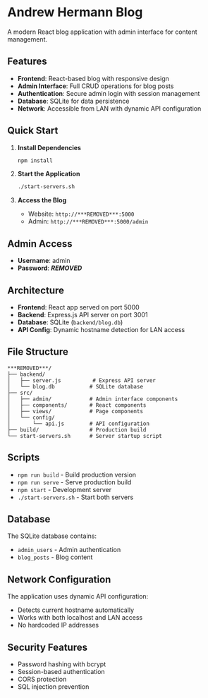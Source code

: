 # Andrew Hermann Blog

A modern React blog application with admin interface for content management.

## Features

- **Frontend**: React-based blog with responsive design
- **Admin Interface**: Full CRUD operations for blog posts
- **Authentication**: Secure admin login with session management
- **Database**: SQLite for data persistence
- **Network**: Accessible from LAN with dynamic API configuration

## Quick Start

1. **Install Dependencies**
   ```bash
   npm install
   ```

2. **Start the Application**
   ```bash
   ./start-servers.sh
   ```

3. **Access the Blog**
   - Website: `http://***REMOVED***:5000`
   - Admin: `http://***REMOVED***:5000/admin`

## Admin Access

- **Username**: admin
- **Password**: ***REMOVED***

## Architecture

- **Frontend**: React app served on port 5000
- **Backend**: Express.js API server on port 3001
- **Database**: SQLite (`backend/blog.db`)
- **API Config**: Dynamic hostname detection for LAN access

## File Structure

```
***REMOVED***/
├── backend/
│   ├── server.js          # Express API server
│   └── blog.db           # SQLite database
├── src/
│   ├── admin/            # Admin interface components
│   ├── components/       # React components
│   ├── views/            # Page components
│   └── config/
│       └── api.js        # API configuration
├── build/                # Production build
└── start-servers.sh      # Server startup script
```

## Scripts

- `npm run build` - Build production version
- `npm run serve` - Serve production build
- `npm start` - Development server
- `./start-servers.sh` - Start both servers

## Database

The SQLite database contains:
- `admin_users` - Admin authentication
- `blog_posts` - Blog content

## Network Configuration

The application uses dynamic API configuration:
- Detects current hostname automatically
- Works with both localhost and LAN access
- No hardcoded IP addresses

## Security Features

- Password hashing with bcrypt
- Session-based authentication
- CORS protection
- SQL injection prevention
